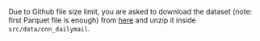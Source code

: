 Due to Github file size limit, you are asked to download the dataset (note: first Parquet file is enough) from [here](https://huggingface.co/datasets/Cohere/wikipedia-22-12-en-embeddings) and unzip it inside `src/data/cnn_dailymail`.